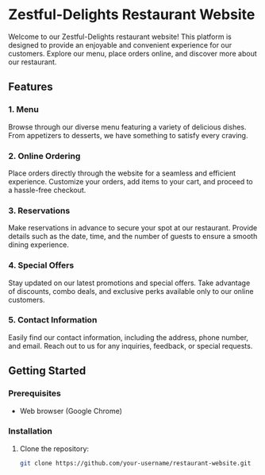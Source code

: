 # Zestful-Delights Restaurant Website

Welcome to our Zestful-Delights restaurant website! This platform is designed to provide an enjoyable and convenient experience for our customers. Explore our menu, place orders online, and discover more about our restaurant.

## Features

### 1. Menu
Browse through our diverse menu featuring a variety of delicious dishes. From appetizers to desserts, we have something to satisfy every craving.

### 2. Online Ordering
Place orders directly through the website for a seamless and efficient experience. Customize your orders, add items to your cart, and proceed to a hassle-free checkout.

### 3. Reservations
Make reservations in advance to secure your spot at our restaurant. Provide details such as the date, time, and the number of guests to ensure a smooth dining experience.

### 4. Special Offers
Stay updated on our latest promotions and special offers. Take advantage of discounts, combo deals, and exclusive perks available only to our online customers.

### 5. Contact Information
Easily find our contact information, including the address, phone number, and email. Reach out to us for any inquiries, feedback, or special requests.

## Getting Started

### Prerequisites
- Web browser (Google Chrome)

### Installation
1. Clone the repository:
   ```bash
   git clone https://github.com/your-username/restaurant-website.git
